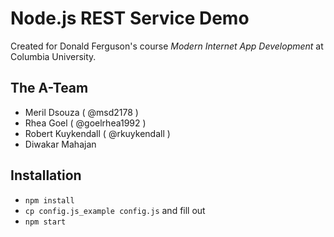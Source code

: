 # Node.js REST Service Demo

Created for Donald Ferguson's course *Modern Internet App Development* at Columbia University.

## The A-Team
* Meril Dsouza ( @msd2178 )
* Rhea Goel ( @goelrhea1992 )
* Robert Kuykendall ( @rkuykendall )
* Diwakar Mahajan

## Installation

* `npm install`
* `cp config.js_example config.js` and fill out
* `npm start`
